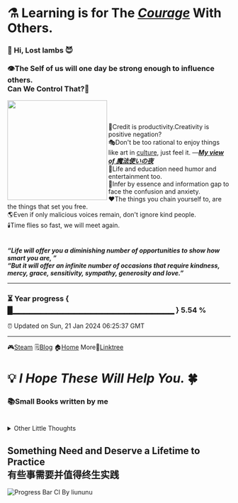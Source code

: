 # ⚗️ Learning is for The *[Courage](https://steamcommunity.com/profiles/76561198179920187)* With Others.
### 🌱 Hi, Lost lambs 😈<br/><br/>👁️The Self of us will one day be strong enough to influence others.<br/>Can We Control That?👿
<img align="left" src="https://github.com/VoluntieTsai/VoluntieTsai/blob/main/Elias.png" height="225" width="auto" ><br/><br/><br/>
🤝Credit is productivity.Creativity is positive negation?  
🎭Don't be too rational to enjoy things like art in [culture](https://steamcommunity.com/profiles/76561198179920187), just feel it. —***[My view of 魔法使いの夜](https://steamcommunity.com/profiles/76561198179920187)***   
👻Life and education need humor and entertainment too.  
💬Infer by essence and information gap to face the confusion and anxiety.  
❤️The things you chain yourself to, are the things that set you free.  
🌎Even if only malicious voices remain, don't ignore kind people.  
🕯️Time flies so fast, we will meet again.  
<br/><br/>
***“Life will offer you a diminishing number of opportunities to show how smart you are, ”***  
***“But it will offer an infinite number of occasions that require kindness, mercy, grace, sensitivity, sympathy, generosity and love.”***

---
### ⏳ Year progress { █▁▁▁▁▁▁▁▁▁▁▁▁▁▁▁▁▁▁▁▁▁▁▁▁▁▁▁▁▁ } 5.54 %
⏰ Updated on Sun, 21 Jan 2024 06:25:37 GMT

---
🎮[Steam](https://steamcommunity.com/profiles/76561198179920187) 🗒️[Blog](https://steamcommunity.com/profiles/76561198179920187) 🏠[Home](https://steamcommunity.com/profiles/76561198179920187) More🌿[Linktree](https://linktr.ee/)
# 💡 *I Hope These Will Help You.* 🍀
### 📚Small Books written by me<br/><br/>
<details>
  <summary>Other Little Thoughts</summary>
🍃Anger is easy, but same to forget.<br/>
🛡️Guarding the bottom line of everything.<br/>
🔥Let's do something for our lovely worlds, again and again.
</details>

## Something Need and Deserve a Lifetime to Practice<br>有些事需要并值得终生实践
![Progress Bar CI By liununu](https://github.com/liununu/liununu/workflows/Progress%20Bar%20CI/badge.svg)
